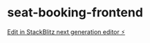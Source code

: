 # seat-booking-frontend

[Edit in StackBlitz next generation editor ⚡️](https://stackblitz.com/~/github.com/abhilashdas424/seat-booking-frontend)